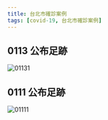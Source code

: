 ```yaml
---
title: 台北市確診案例
tags: [covid-19, 台北市確診案例]
---
```

## 0113 公布足跡
![01131](https://www-ws.gov.taipei/001/Upload/741/relpic/56665/8507778/3a11aba3-57de-4f3f-8b8d-b231e9bb67bb.jpg)

## 0111 公布足跡
![01111](https://www-ws.gov.taipei/Download.ashx?u=LzAwMS9VcGxvYWQvNzQxL2NrZmlsZS82OTM5MTIzNS02NTIzLTRkMDItODUyZi1mMjRjZTNlODQxYzAuanBn&n=5qGIMTc1NzLlpKflkIzljYBf5qGIMTc1NzDlhazlhbHloLTmiYDotrPot6EuanBn&icon=.jpg)
